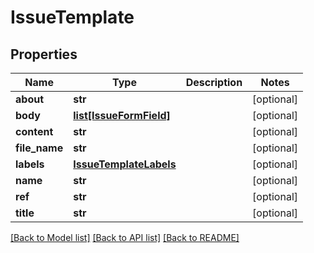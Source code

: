 # IssueTemplate

## Properties
Name | Type | Description | Notes
------------ | ------------- | ------------- | -------------
**about** | **str** |  | [optional] 
**body** | [**list[IssueFormField]**](IssueFormField.md) |  | [optional] 
**content** | **str** |  | [optional] 
**file_name** | **str** |  | [optional] 
**labels** | [**IssueTemplateLabels**](IssueTemplateLabels.md) |  | [optional] 
**name** | **str** |  | [optional] 
**ref** | **str** |  | [optional] 
**title** | **str** |  | [optional] 

[[Back to Model list]](../README.md#documentation-for-models) [[Back to API list]](../README.md#documentation-for-api-endpoints) [[Back to README]](../README.md)


